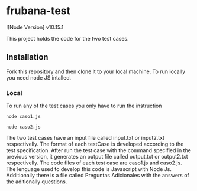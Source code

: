 # frubana-test

![Node Version] v10.15.1

This project holds the code for the two test cases.

## Installation
Fork this repository and then clone it to your local machine. To run locally you need node JS intalled.

### Local
To run any of the test cases you only have to run the instruction 
<br>
```
node caso1.js
```
```
node caso2.js
```
The two test cases have an input file called input.txt or input2.txt respectivelly. The format of each testCase is developed according to the test specification. After run the test case with the command specified in the previous version, it generates an output file called output.txt or output2.txt respectivelly.
The code files of each test case are caso1.js and caso2.js. The lenguage used to develop this code is Javascript with Node Js. Additionally there is a file called Preguntas Adicionales with the answers of the aditionally questions.
